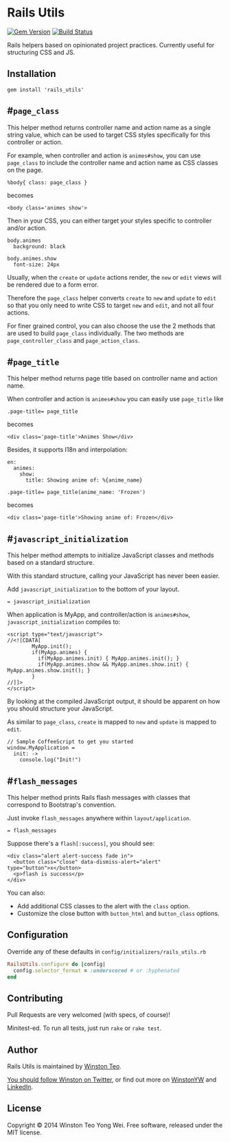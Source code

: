 # Rails Utils

[![Gem Version](https://badge.fury.io/rb/rails_utils.svg)](http://badge.fury.io/rb/rails_utils)
[![Build Status](https://travis-ci.org/winston/rails_utils.svg)](https://travis-ci.org/winston/rails_utils)

Rails helpers based on opinionated project practices. Currently useful for structuring CSS and JS.

## Installation

    gem install 'rails_utils'


## #`page_class`

This helper method returns controller name and action name as a single string value,
which can be used to target CSS styles specifically for this controller or action.

For example, when controller and action is `animes#show`,
you can use `page_class` to include the controller name and action name as CSS classes on the page.

    %body{ class: page_class }

becomes

    <body class='animes show'>

Then in your CSS, you can either target your styles specific to controller and/or action.

    body.animes
      background: black

    body.animes.show
      font-size: 24px

Usually, when the `create` or `update` actions render, the `new` or `edit` views will be rendered due to a form error.

Therefore the `page_class` helper converts `create` to `new` and `update` to `edit`
so that you only need to write CSS to target `new` and `edit`, and not all four actions.

For finer grained control, you can also choose the use the 2 methods that are used to build `page_class` individually.
The two methods are `page_controller_class` and `page_action_class`.

## #`page_title`

This helper method returns page title based on controller name and action name.

When controller and action is `animes#show`
you can easily use `page_title` like

    .page-title= page_title

becomes

    <div class='page-title'>Animes Show</div>

Besides, it supports I18n and interpolation:

    en:
      animes:
        show:
          title: Showing anime of: %{anime_name}

    .page-title= page_title(anime_name: 'Frozen')

becomes

    <div class='page-title'>Showing anime of: Frozen</div>

## #`javascript_initialization`

This helper method attempts to initialize JavaScript classes and methods based on a standard structure.

With this standard structure, calling your JavaScript has never been easier.

Add `javascript_initialization` to the bottom of your layout.

    = javascript_initialization

When application is MyApp, and controller/action is `animes#show`, `javascript_initialization` compiles to:

    <script type="text/javascript">
    //<![CDATA[
            MyApp.init();
            if(MyApp.animes) {
              if(MyApp.animes.init) { MyApp.animes.init(); }
              if(MyApp.animes.show && MyApp.animes.show.init) { MyApp.animes.show.init(); }
            }
    //]]>
    </script>

By looking at the compiled JavaScript output, it should be apparent on how you should structure your JavaScript.

As similar to `page_class`, `create` is mapped to `new` and `update` is mapped to `edit`.

    // Sample CoffeeScript to get you started
    window.MyApplication =
      init: ->
        console.log("Init!")

## #`flash_messages`

This helper method prints Rails flash messages with classes that correspond to Bootstrap's convention.

Just invoke `flash_messages` anywhere within `layout/application`.

    = flash_messages

Suppose there's a `flash[:success]`, you should see:

    <div class="alert alert-success fade in">
      <button class="close" data-dismiss-alert="alert" type="button">x</button>
      <p>flash is success</p>
    </div>

You can also:

- Add additional CSS classes to the alert with the `class` option.
- Customize the close button with `button_html` and `button_class` options.

## Configuration

Override any of these defaults in `config/initializers/rails_utils.rb`

```ruby
RailsUtils.configure do |config|
  config.selector_format = :underscored # or :hyphenated
end
```

## Contributing

Pull Requests are very welcomed (with specs, of course)!

Minitest-ed. To run all tests, just run `rake` or `rake test`.

## Author

Rails Utils is maintained by [Winston Teo](mailto:winstonyw+rails_utils@gmail.com).

[You should follow Winston on Twitter](https://www.twitter.com/winstonyw), or find out more on [WinstonYW](http://www.winstonyw.com) and [LinkedIn](http://sg.linkedin.com/in/winstonyw).

## License

Copyright © 2014 Winston Teo Yong Wei. Free software, released under the MIT license.
